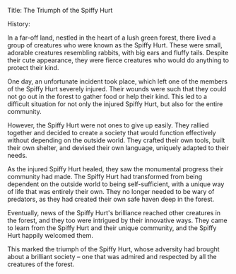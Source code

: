 Title: The Triumph of the Spiffy Hurt

History:

In a far-off land, nestled in the heart of a lush green forest, there lived a group of creatures who were known as the Spiffy Hurt. These were small, adorable creatures resembling rabbits, with big ears and fluffy tails. Despite their cute appearance, they were fierce creatures who would do anything to protect their kind.

One day, an unfortunate incident took place, which left one of the members of the Spiffy Hurt severely injured. Their wounds were such that they could not go out in the forest to gather food or help their kind. This led to a difficult situation for not only the injured Spiffy Hurt, but also for the entire community.

However, the Spiffy Hurt were not ones to give up easily. They rallied together and decided to create a society that would function effectively without depending on the outside world. They crafted their own tools, built their own shelter, and devised their own language, uniquely adapted to their needs.

As the injured Spiffy Hurt healed, they saw the monumental progress their community had made. The Spiffy Hurt had transformed from being dependent on the outside world to being self-sufficient, with a unique way of life that was entirely their own. They no longer needed to be wary of predators, as they had created their own safe haven deep in the forest.

Eventually, news of the Spiffy Hurt's brilliance reached other creatures in the forest, and they too were intrigued by their innovative ways. They came to learn from the Spiffy Hurt and their unique community, and the Spiffy Hurt happily welcomed them.

This marked the triumph of the Spiffy Hurt, whose adversity had brought about a brilliant society – one that was admired and respected by all the creatures of the forest.